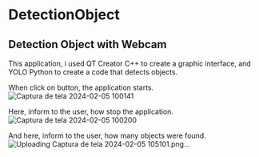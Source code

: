 # DetectionObject
## Detection Object with Webcam

This application, i used QT Creator C++ to create a graphic interface, and YOLO Python to create a code that detects objects.

When click on button, the application starts.
![Captura de tela 2024-02-05 100141](https://github.com/alveslusca16/DetectionObject/assets/92337721/7ce4024b-586f-4bfc-a8ad-259a5f27a8e8)


Here, inform to the user, how stop the application.
![Captura de tela 2024-02-05 100200](https://github.com/alveslusca16/DetectionObject/assets/92337721/40112a92-d143-4802-bfad-e11925390687)

And here, inform to the user, how many objects were found.
![Uploading Captura de tela 2024-02-05 105101.png…]()

